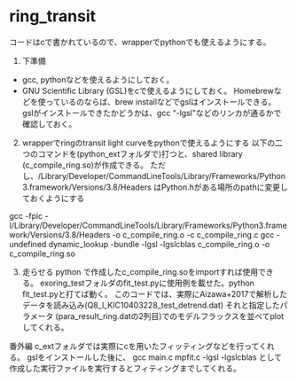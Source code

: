 # ring_transit

コードはcで書かれているので、wrapperでpythonでも使えるようにする。

1. 下準備
-  gcc, pythonなどを使えるようにしておく。
- GNU Scientific Library (GSL)をcで使えるようにしておく。
  Homebrewなどを使っているのならば、brew installなどでgslはインストールできる。
  gslがインストールできたかどうかは、gcc “-lgsl"などのリンカが通るかで確認しておく。

2. wrapperでringのtransit light curveをpythonで使えるようにする
以下の二つのコマンドを(python_extフォルダで)打つと、shared library (c_compile_ring.so)が作成できる。
ただし、/Library/Developer/CommandLineTools/Library/Frameworks/Python3.framework/Versions/3.8/Headers
はPython.hがある場所のpathに変更しておくようにする

gcc -fpic -I/Library/Developer/CommandLineTools/Library/Frameworks/Python3.framework/Versions/3.8/Headers -o c_compile_ring.o -c c_compile_ring.c
gcc -undefined dynamic_lookup -bundle -lgsl -lgslcblas c_compile_ring.o -o c_compile_ring.so

3. 走らせる
python で作成したc_compile_ring.soをimportすれば使用できる。
exoring_testフォルダのfit_test.pyに使用例を載せた。python fit_test.pyと打てば動く。
このコードでは、実際にAizawa+2017で解析したデータを読み込み(Q8_l_KIC10403228_test_detrend.dat)
それと指定したパラメータ (para_result_ring.datの2列目)でのモデルフラックスを並べてplotしてくれる。

番外編
c_extフォルダでは実際にcを用いたフィッティングなどを行ってくれる。
gslをインストールした後に、
gcc main.c mpfit.c -lgsl -lgslcblas
として作成した実行ファイルを実行するとフィティングまでしてくれる。
